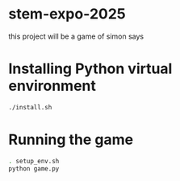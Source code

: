 # stem-expo-2025

this project will be a game of simon says

# Installing Python virtual environment
```sh
./install.sh
```

# Running the game
```sh
. setup_env.sh
python game.py
```
